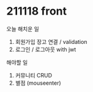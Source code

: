 # 211118 front

오늘 해치운 일

1. 회원가입 장고 연결 / validation
2. 로그인 / 로그아웃 with jwt



해야할 일

1. 커뮤니티 CRUD
2. 별점 (mouseenter)


